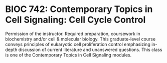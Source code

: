 # BIOC 742: Contemporary Topics in Cell Signaling: Cell Cycle Control

Permission of the instructor. Required preparation, coursework in biochemistry and/or cell & molecular biology. This graduate-level course conveys principles of eukaryotic cell proliferation control emphasizing in-depth discussion of current literature and unanswered questions. This class is one of the Contemporary Topics in Cell Signaling modules.